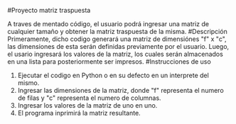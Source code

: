 #Proyecto matriz traspuesta

A traves de mentado código, el usuario podrá ingresar una matriz de cualquier tamaño y obtener la matriz traspuesta de la misma.
#Descripción
Primeramente, dicho codigo generará una matriz de dimensiónes "f" x "c", las dimensiones de esta serán definidas previamente por el usuario.
Luego, el usario ingresará los valores de la matriz, los cuales serán almacenados en una lista para posteriormente ser impresos.
#Instrucciones de uso
1. Ejecutar el codigo en Python o en su defecto en un interprete del mismo.
2. Ingresar las dimensiones de la matriz, donde "f" representa el numero de filas y "c" representa el numero de columnas.
3. Ingresar los valores de la matriz de uno en uno.
4. El programa inprimirá la matriz resultante.
